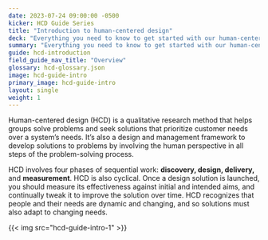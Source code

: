 ```yaml
---
date: 2023-07-24 09:00:00 -0500
kicker: HCD Guide Series
title: "Introduction to human-centered design"
deck: "Everything you need to know to get started with our human-centered design series"
summary: "Everything you need to know to get started with our human-centered design series"
guide: hcd-introduction
field_guide_nav_title: "Overview"
glossary: hcd-glossary.json
image: hcd-guide-intro
primary_image: hcd-guide-intro
layout: single
weight: 1
---
```


Human-centered design (HCD) is a qualitative research method that helps groups solve problems and seek solutions that prioritize customer needs over a system’s needs. It’s also a design and management framework to develop solutions to problems by involving the human perspective in all steps of the problem-solving process.

HCD involves four phases of sequential work: **discovery, design, delivery,** and **measurement**. HCD is also cyclical. Once a design solution is launched, you should measure its effectiveness against initial and intended aims, and continually tweak it to improve the solution over time. HCD recognizes that people and their needs are dynamic and changing, and so solutions must also adapt to changing needs.

{{< img src="hcd-guide-intro-1" >}}
